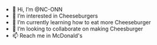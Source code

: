 - 👋 Hi, I’m @NC-ONN
- 👀 I’m interested in Cheeseburgers
- 🌱 I’m currently learning how to eat more Cheeseburger
- 💞️ I’m looking to collaborate on making Cheesburger
- 📫 Reach me in McDonald's

<!---
NC-ONN/NC-ONN is a ✨ special ✨ repository because its `README.md` (this file) appears on your GitHub profile.
You can click the Preview link to take a look at your changes.
--->
